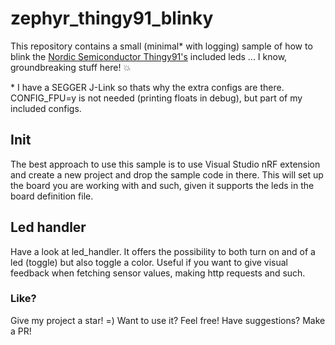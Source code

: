 # zephyr_thingy91_blinky

This repository contains a small (minimal* with logging) sample of how to blink the [Nordic Semiconductor Thingy91's](https://www.nordicsemi.com/Products/Development-hardware/Nordic-Thingy-91) included leds ... I know, groundbreaking stuff here! :boom:

\* I have a SEGGER J-Link so thats why the extra configs are there. CONFIG_FPU=y is not needed (printing floats in debug), but part of my included configs.

## Init

The best approach to use this sample is to use Visual Studio nRF extension and create a new project and drop the sample code in there. This will set up the board you are working with and such, given it supports the leds in the board definition file.

## Led handler

Have a look at led_handler. It offers the possibility to both turn on and of a led (toggle) but also toggle a color. Useful if you want to give visual feedback when fetching sensor values, making http requests and such.

### Like?

Give my project a star! =) Want to use it? Feel free! Have suggestions? Make a PR!